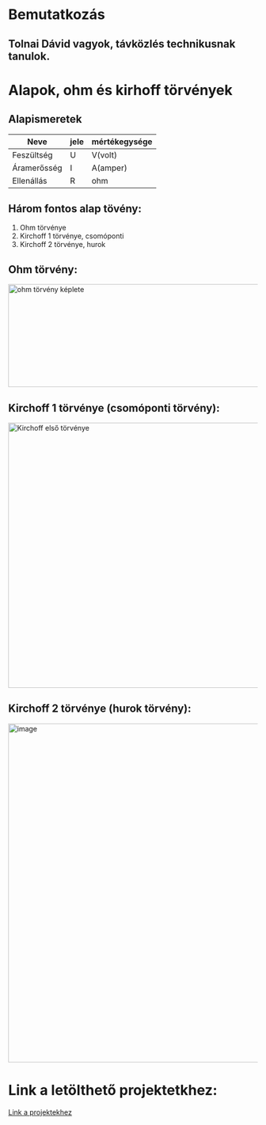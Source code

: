 # Bemutatkozás
Tolnai Dávid vagyok, távközlés technikusnak tanulok.
---
# Alapok, ohm és kirhoff törvények
## Alapismeretek
| Neve | jele | mértékegysége |
|-------------|------|--------|
| Feszültség | U | V(volt) |
| Áramerősség | I | A(amper) |
| Ellenállás | R | ohm |
## Három fontos alap tövény:
1. Ohm törvénye
2. Kirchoff 1 törvénye, csomóponti
3. Kirchoff 2 törvénye, hurok
## Ohm törvény:
<img width="523" height="208" alt="ohm törvény képlete" src="https://github.com/user-attachments/assets/a2f43c18-bcf4-4cbe-bd66-65f2bfd23f79" />

## Kirchoff 1 törvénye (csomóponti törvény):
<img width="857" height="536" alt="Kirchoff első törvénye" src="https://github.com/user-attachments/assets/5281208e-e974-47c5-97d5-4213daefcc77" />

## Kirchoff 2 törvénye (hurok törvény):
<img width="1086" height="685" alt="image" src="https://github.com/user-attachments/assets/11e8a924-8580-4599-83b8-b4bf2334ab23" />

# Link a letölthető projektetkhez:
[Link a projektekhez](https://tolnaidavid.github.io/projektek/kozpont.html)

